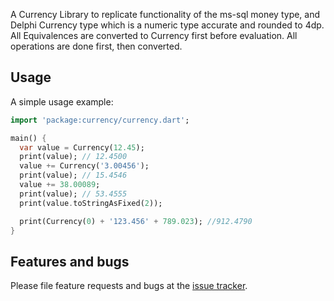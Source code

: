 A Currency Library to replicate functionality of the ms-sql money type, and Delphi Currency type
which is a numeric type accurate and rounded to 4dp. All Equivalences are converted to Currency first before
evaluation. All operations are done first, then converted.

## Usage

A simple usage example:

```dart
import 'package:currency/currency.dart';

main() {
  var value = Currency(12.45);
  print(value); // 12.4500
  value += Currency('3.00456');
  print(value); // 15.4546
  value += 38.00089;
  print(value); // 53.4555
  print(value.toStringAsFixed(2));

  print(Currency(0) + '123.456' + 789.023); //912.4790
}
```

## Features and bugs

Please file feature requests and bugs at the [issue tracker][tracker].

[tracker]: https://github.com/KyleyHarris/dart-currency/issues
